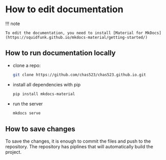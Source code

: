# How to edit documentation

!!! note

    To edit the documentation, you need to install [Material for MkDocs](https://squidfunk.github.io/mkdocs-material/getting-started/)

## How to run documentation locally

- clone a repo:

  ```bash
  git clone https://github.com/chas523/chas523.github.io.git
  ```

- install all dependencies with pip

  ```bash
  pip install mkdocs-material
  ```

- run the server

  ```bash
  mkdocs serve
  ```

## How to save changes

To save the changes, it is enough to commit the files and push to the repository. The repository has piplines that will automatically build the project.
